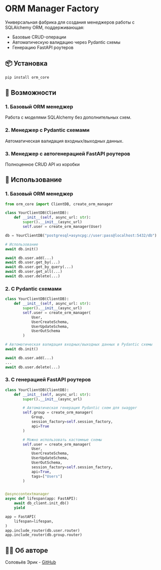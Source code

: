# ORM Manager Factory

Универсальная фабрика для создания менеджеров работы с SQLAlchemy ORM, поддерживающая:

- Базовые CRUD-операции
- Автоматическую валидацию через Pydantic схемы
- Генерацию FastAPI роутеров

## 📦 Установка

```bash
pip install orm_core
```

## 🚀 Возможности

### 1. Базовый ORM менеджер

Работа с моделями SQLAlchemy без дополнительных схем.

### 2. Менеджер с Pydantic схемами

Автоматическая валидация входных/выходных данных.

### 3. Менеджер с автогенерацией FastAPI роутеров

Полноценное CRUD API из коробки

## 🔧 Использование

### 1. Базовый ORM менеджер

```python
from orm_core import ClientDB, create_orm_manager

class YourClientDB(ClientDB):
    def __init__(self, async_url: str):
        super().__init__(async_url)
        self.user = create_orm_manager(User)

db = YourClientDB("postgresql+asyncpg://user:pass@localhost:5432/db")

# Использование
await db.init()

await db.user.add(...)
await db.user.get_by(...)
await db.user.get_by_query(...)
await db.user.get_all(...)
await db.user.delete(...)
```

### 2. С Pydantic схемами

```python
class YourClientDB(ClientDB):
    def __init__(self, async_url: str):
        super().__init__(async_url)
        self.user = create_orm_manager(
            User,
            UserCreateSchema,
            UserUpdateSchema,
            UserOutSchema
        )

# Автоматическая валидация входных/выходных данных в Pydantic схемы
await db.init()

await db.user.add(...)
...
await db.user.delete(...)
```

### 3. С генерацией FastAPI роутеров

```python
class YourClientDB(ClientDB):
    def __init__(self, async_url: str):
        super().__init__(async_url)

        # Автоматическая генерация Pydantic схем для swagger
        self.group = create_orm_manager(
            Group,
            session_factory=self.session_factory,
            api=True
        )

        # Можно использовать кастомные схемы
        self.user = create_orm_manager(
            User,
            UserCreateSchema,
            UserUpdateSchema,
            UserOutSchema,
            session_factory=self.session_factory,
            api=True,
            tags=["Users"]
        )


@asynccontextmanager
async def lifespan(app: FastAPI):
    await db_client.init_db()
    yield

app = FastAPI(
    lifespan=lifespan,
)
app.include_router(db.user.router)
app.include_router(db.group.router)
```

## 🧑‍💻 Об авторе

Соловьёв Эрик - [GitHub](https://github.com/ErJokeCode)
